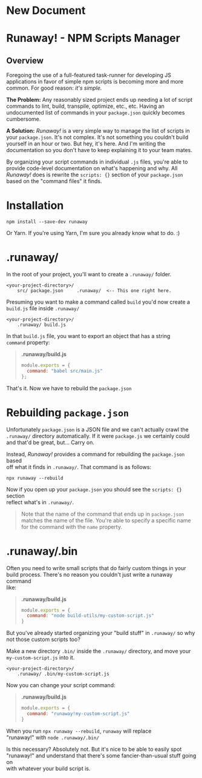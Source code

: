 # New Document
# Runaway! - NPM Scripts Manager
  
## Overview  
  
Foregoing the use of a full-featured task-runner for developing JS applications in favor of simple npm scripts is becoming more and more common.  For good reason: *it's simple.*  
  
**The Problem:** Any reasonably sized project ends up needing a lot of script commands to lint, build, transpile, optimize, etc., etc.  Having an undocumented list of commands in your `package.json` quickly becomes cumbersome.  

**A Solution:** *Runaway!* is a very simple way to manage the list of scripts in your `package.json`.  It's not complex.  It's not something you couldn't build yourself in an hour or two.  But hey, it's here.  And I'm writing the documentation so you don't have to keep explaining it to your team mates.  

By organizing your script commands in individual `.js` files, you're able to provide code-level documentation on what's happening and why.  All *Runaway!* does is rewrite the `scripts: {}` section of your `package.json` based on the "command files" it finds.  
  
  
# Installation  
  
```  
npm install --save-dev runaway  
```  
  
Or Yarn.  If you're using Yarn, I'm sure you already know what to do. :)  
  
  
# .runaway/  
  
In the root of your project, you'll want to create a `.runaway/` folder.  
  
```  
<your-project-directory>/
    src/ package.json     .runaway/  <-- This one right here.  
```  
  
Presuming you want to make a command called `build` you'd now create a   
`build.js` file inside `.runaway/`  
  
```  
<your-project-directory>/
    .runaway/ build.js
```  
  
In that `build.js` file, you want to export an object that has a string   
`command` property:  
  
> **.runaway/build.js**
> ```javascript  
> module.exports = {
>   command: "babel src/main.js"  
> };  
> ```
  
That's it.  Now we have to rebuild the `package.json`
  
  
# Rebuilding `package.json`  
  
Unfortunately `package.json` is a JSON file and we can't actually crawl the   
`.runaway/` directory automatically.  If it were `package.js` we certainly could   
and that'd be great, but... Carry on.  
  
Instead, *Runaway!* provides a command for rebuilding the `package.json` based   
off what it finds in `.runaway/`.  That command is as follows:  
  
```
npx runaway --rebuild
```
  
Now if you open up your `package.json` you should see the `scripts: {}` section   
reflect what's in `.runaway/`.  
  
> Note that the name of the command that ends up in `package.json` matches the name of the file.  You're able to specify a specific name for the command with the `name` property.  
  
  
# .runaway/.bin  
  
Often you need to write small scripts that do fairly custom things in your   
build process.  There's no reason you couldn't just write a runaway command   
like:  
  
> **.runaway/build.js**
> ```javascript  
> module.exports = {
>   command: "node build-utils/my-custom-script.js"  
> }  
> ```  
  
But you've already started organizing your "build stuff" in `.runaway/` so why   
not those custom scripts too?  
  
Make a new directory `.bin/` inside the `.runaway/` directory, and move your   
`my-custom-script.js` into it.  
  
```
<your-project-directory>/
    .runaway/ .bin/my-custom-script.js
 ```  
  
Now you can change your script command:  
  
> **.runaway/build.js**
> ```javascript
> module.exports = {
>   command: "runaway!my-custom-script.js"  
> }  
> ```  
  
When you run `npx runaway --rebuild`, `runaway` will replace   
"runaway!" with `node .runaway/.bin/`  
  
Is this necessary?  Absolutely not.  But it's nice to be able to easily spot   
"runaway!" and understand that there's some fancier-than-usual stuff going on   
with whatever your build script is.
